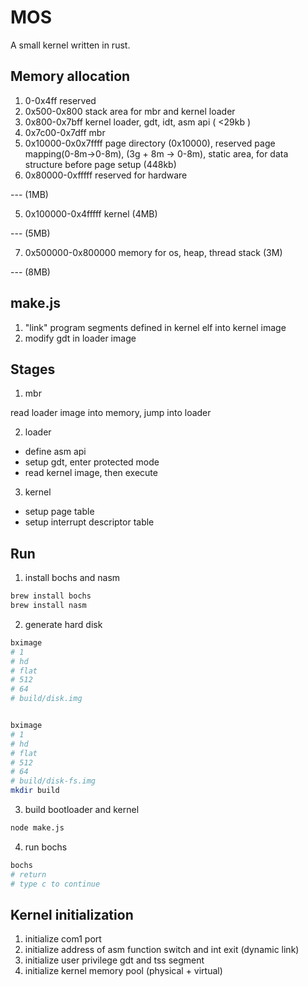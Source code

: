 # MOS

A small kernel written in rust. 

## Memory allocation

1. 0-0x4ff              reserved
2. 0x500-0x800         stack area for mbr and kernel loader
3. 0x800-0x7bff        kernel loader, gdt, idt, asm api ( <29kb )
4. 0x7c00-0x7dff        mbr
5. 0x10000-0x0x7ffff    page directory (0x10000), reserved page mapping(0-8m->0-8m), (3g + 8m -> 0-8m), static area, for data structure before page setup (448kb)
6. 0x80000-0xfffff      reserved for hardware

--- (1MB)

5. 0x100000-0x4fffff    kernel (4MB)

--- (5MB)

7. 0x500000-0x800000    memory for os, heap, thread stack (3M)

--- (8MB)

## make.js

1. "link" program segments defined in kernel elf into kernel image
2. modify gdt in loader image

## Stages

1. mbr 

read loader image into memory, jump into loader


2. loader

- define asm api
- setup gdt, enter protected mode
- read kernel image, then execute 

3. kernel

- setup page table
- setup interrupt descriptor table


## Run

1. install bochs and nasm

```sh
brew install bochs
brew install nasm
```

2. generate hard disk

```sh
bximage
# 1
# hd
# flat
# 512
# 64
# build/disk.img


bximage
# 1
# hd
# flat
# 512
# 64
# build/disk-fs.img
mkdir build
```

3. build bootloader and kernel

```sh
node make.js
```

4. run bochs

```sh
bochs
# return
# type c to continue
```


## Kernel initialization

1. initialize com1 port
2. initialize address of asm function switch and int exit (dynamic link)
3. initialize user privilege gdt and tss segment
4. initialize kernel memory pool (physical + virtual)  